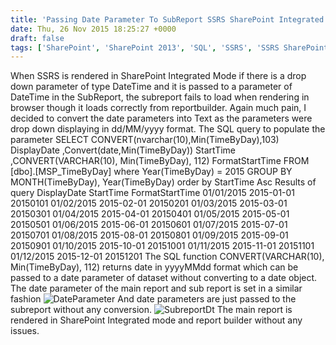 ```yaml
---
title: 'Passing Date Parameter To SubReport SSRS SharePoint Integrated Mode'
date: Thu, 26 Nov 2015 18:25:27 +0000
draft: false
tags: ['SharePoint', 'SharePoint 2013', 'SQL', 'SSRS', 'SSRS SharePoint SubReport']
---
```


When SSRS is rendered in SharePoint Integrated Mode if there is a drop down parameter of type DateTime and it is passed to a parameter of DateTime in the SubReport, the subreport fails to load when rendering in browser though it loads correctly from reportbuilder. Again much pain, I decided to convert the date parameters into Text as the parameters were drop down displaying in dd/MM/yyyy format. The SQL query to populate the parameter SELECT CONVERT(nvarchar(10),Min(TimeByDay),103) DisplayDate ,Convert(date,Min(TimeByDay)) StartTime ,CONVERT(VARCHAR(10), Min(TimeByDay), 112) FormatStartTime FROM \[dbo\].\[MSP\_TimeByDay\] where Year(TimeByDay) = 2015 GROUP BY MONTH(TimeByDay), Year(TimeByDay) order by StartTime Asc Results of query DisplayDate StartTime FormatStartTime 01/01/2015 2015-01-01 20150101 01/02/2015 2015-02-01 20150201 01/03/2015 2015-03-01 20150301 01/04/2015 2015-04-01 20150401 01/05/2015 2015-05-01 20150501 01/06/2015 2015-06-01 20150601 01/07/2015 2015-07-01 20150701 01/08/2015 2015-08-01 20150801 01/09/2015 2015-09-01 20150901 01/10/2015 2015-10-01 20151001 01/11/2015 2015-11-01 20151101 01/12/2015 2015-12-01 20151201 The SQL function CONVERT(VARCHAR(10), Min(TimeByDay), 112) returns date in yyyyMMdd format which can be passed to a date parameter of dataset without converting to a date object. The date parameter of the main report and sub report is set in a similar fashion ![DateParameter](https://reshmeeauckloo.files.wordpress.com/2015/11/dateparameter.jpg) And date parameters are just passed to the subreport without any conversion. ![SubreportDt](https://reshmeeauckloo.files.wordpress.com/2015/11/subreportdt.jpg) The main report is rendered in SharePoint Integrated mode and report builder without any issues.